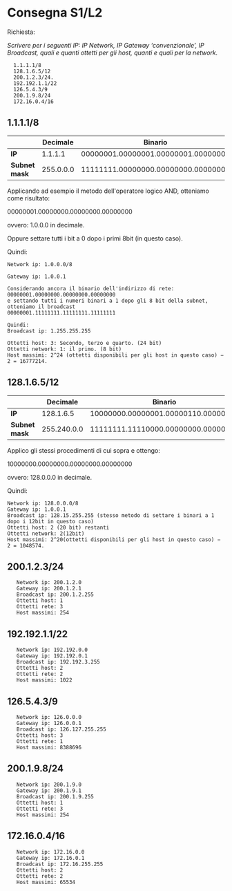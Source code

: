 # Consegna S1/L2

Richiesta:

*Scrivere per i seguenti IP: IP Network, IP Gateway ‘convenzionale’, IP Broadcast, quali e quanti ottetti per gli host, quanti e quali per la network.*


	  1.1.1.1/8
      128.1.6.5/12 
      200.1.2.3/24.
      192.192.1.1/22
      126.5.4.3/9
  	  200.1.9.8/24
      172.16.0.4/16


## 1.1.1.1/8

|          | Decimale | Binario            |
|----------|----------|--------------------|
| **IP**   | 1.1.1.1 | 00000001.00000001.00000001.00000001 |
| **Subnet mask** | 255.0.0.0 | 11111111.00000000.00000000.00000000 |

Applicando ad esempio il metodo dell'operatore logico AND, otteniamo come risultato:

00000001.00000000.00000000.00000000

ovvero: 1.0.0.0 in decimale.

Oppure settare tutti i bit a 0 dopo i primi 8bit (in questo caso).

Quindi:

    Network ip: 1.0.0.0/8
    
    Gateway ip: 1.0.0.1
   
    Considerando ancora il binario dell'indirizzo di rete: 
    00000001.00000000.00000000.00000000
    e settando tutti i numeri binari a 1 dopo gli 8 bit della subnet, otteniamo il broadcast
    00000001.11111111.11111111.11111111
  
  	Quindi:
    Broadcast ip: 1.255.255.255
    
    Ottetti host: 3: Secondo, terzo e quarto. (24 bit)
    Ottetti network: 1: il primo. (8 bit)
    Host massimi: 2^24 (ottetti disponibili per gli host in questo caso) − 2 = 16777214.
    
    
    
    
   ## 128.1.6.5/12

|          | Decimale | Binario            |
|----------|----------|--------------------|
| **IP**   | 128.1.6.5 | 10000000.00000001.00000110.00000101|
| **Subnet mask** | 255.240.0.0 | 11111111.11110000.00000000.00000000 |

Applico gli stessi procedimenti di cui sopra e ottengo:

10000000.00000000.00000000.00000000

ovvero: 128.0.0.0 in decimale.

Quindi:

    Network ip: 128.0.0.0/8
    Gateway ip: 1.0.0.1
    Broadcast ip: 128.15.255.255 (stesso metodo di settare i binari a 1 dopo i 12bit in questo caso)
    Ottetti host: 2 (20 bit) restanti
    Ottetti network: 2(12bit)
    Host massimi: 2^20(ottetti disponibili per gli host in questo caso) − 2 = 1048574.
    
    
    
   ## 200.1.2.3/24
       
       Network ip: 200.1.2.0
       Gateway ip: 200.1.2.1
       Broadcast ip: 200.1.2.255
       Ottetti host: 1
       Ottetti rete: 3
       Host massimi: 254
       
       
       
   ## 192.192.1.1/22
       
       Network ip: 192.192.0.0
       Gateway ip: 192.192.0.1
       Broadcast ip: 192.192.3.255
       Ottetti host: 2
       Ottetti rete: 2
       Host massimi: 1022
       
       
   ## 126.5.4.3/9
       
       Network ip: 126.0.0.0
       Gateway ip: 126.0.0.1
       Broadcast ip: 126.127.255.255
       Ottetti host: 3
       Ottetti rete: 1
       Host massimi: 8388696
       
       
       
   ## 200.1.9.8/24
       
       Network ip: 200.1.9.0
       Gateway ip: 200.1.9.1
       Broadcast ip: 200.1.9.255
       Ottetti host: 1
       Ottetti rete: 3
       Host massimi: 254
       
           
   ## 172.16.0.4/16
       
       Network ip: 172.16.0.0
       Gateway ip: 172.16.0.1
       Broadcast ip: 172.16.255.255
       Ottetti host: 2
       Ottetti rete: 2
       Host massimi: 65534
       
       